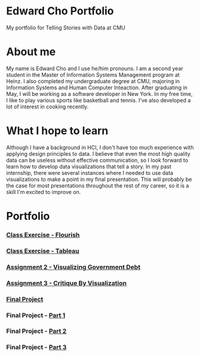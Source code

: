 # Edward Cho Portfolio
My portfolio for Telling Stories with Data at CMU

# About me
My name is Edward Cho and I use he/him pronouns. I am a second year student in the Master of Information Systems Management program at Heinz. I also completed my undergraduate degree at CMU, majoring in Information Systems and Human Computer Inteaction. After graduating in May, I will be working as a software developer in New York. In my free time, I like to play various sports like basketball and tennis. I've also developed a lot of interest in cooking recently.

# What I hope to learn
Although I have a background in HCI, I don't have too much experience with applying design principles to data. I believe that even the most high quality data can be useless without effective communication, so I look forward to learn how to develop data visualizations that tell a story. In my past internship, there were several instances where I needed to use data visualizations to make a point in my final presentation. This will probably be the case for most presentations throughout the rest of my career, so it is a skill I'm excited to improve on.

# Portfolio
### [Class Exercise - Flourish](/class_exercise.md)
### [Class Exercise - Tableau](/tableau_exercise.md)
### [Assignment 2 - Visualizing Government Debt](/dataviz2.md)
### [Assignment 3 - Critique By Visualization](/critique_by_design.md)
### [Final Project](https://carnegiemellon.shorthandstories.com/starting-school-one-hour-later/index.html)
### Final Project - [Part 1](/final_part1.md)
### Final Project - [Part 2](/final_part2.md)
### Final Project - [Part 3](/final_part3.md)
